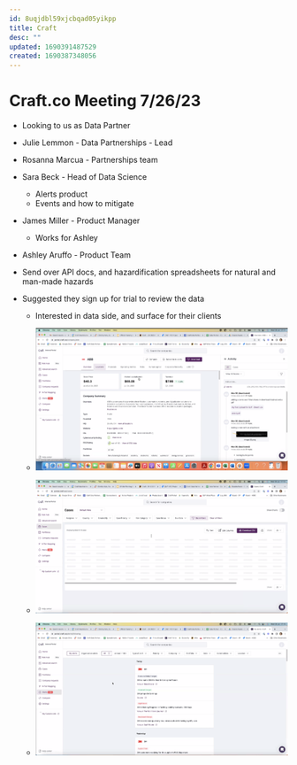```yaml
---
id: 8uqjdbl59xjcbqad05yikpp
title: Craft
desc: ""
updated: 1690391487529
created: 1690387348056
---
```


# Craft.co Meeting 7/26/23

- Looking to us as Data Partner
- Julie Lemmon - Data Partnerships - Lead
- Rosanna Marcua - Partnerships team
- Sara Beck - Head of Data Science
  - Alerts product
  - Events and how to mitigate
- James Miller - Product Manager
  - Works for Ashley
- Ashley Aruffo - Product Team
- Send over API docs, and hazardification spreadsheets for natural and man-made hazards
- Suggested they sign up for trial to review the data

  - Interested in data side, and surface for their clients

  - ![Craft Top](images/Craft-Top-Level.png)
  - ![Craft Cases](images/Craft-Cases.png)
  - ![Craft Alerts](images/Craft-Alerts.png)
